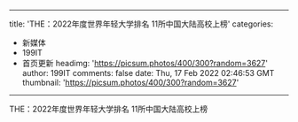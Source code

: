 
---
title: 'THE：2022年度世界年轻大学排名 11所中国大陆高校上榜'
categories: 
 - 新媒体
 - 199IT
 - 首页更新
headimg: 'https://picsum.photos/400/300?random=3627'
author: 199IT
comments: false
date: Thu, 17 Feb 2022 02:46:53 GMT
thumbnail: 'https://picsum.photos/400/300?random=3627'
---

<div>   
THE：2022年度世界年轻大学排名 11所中国大陆高校上榜  
</div>
            